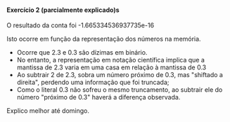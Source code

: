 #### Exercício 2 (parcialmente explicado)s
O resultado da conta foi -1.665334536937735e-16

Isto ocorre em função da representação dos números na memória.
 - Ocorre que 2.3 e 0.3 são dízimas em binário. 
 - No entanto, a representação em notação científica implica que a mantissa de 2.3 varia em uma casa em relação à mantissa de 0.3
 - Ao subtrair 2 de 2.3, sobra um número próximo de 0.3, mas "shiftado a direita", perdendo uma informação que foi truncada;
 - Como o literal 0.3 não sofreu o mesmo truncamento, ao subtrair ele do número "próximo de 0.3" haverá a diferença observada.

Explico melhor até domingo.

    


